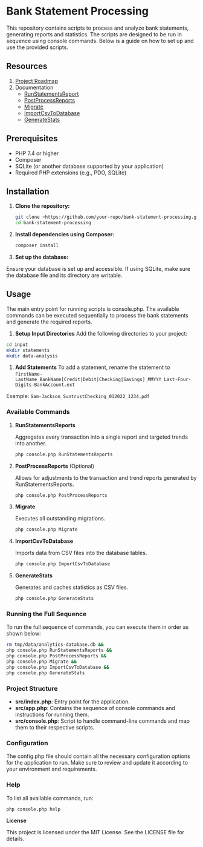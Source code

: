 # Bank Statement Processing 

This repository contains scripts to process and analyze bank statements, generating reports and statistics. The scripts are designed to be run in sequence using console commands. Below is a guide on how to set up and use the provided scripts.

## Resources
1. [Project Roadmap](/documentation/planning.md)
1. Documentation
    - [RunStatementsReport](/documentation/command_RunStatementsReports.md)
    - [PostProcessReports](/documentation/command_PostProcessReports.md)
    - [Migrate](/documentation/command_Migrate.md)
    - [ImportCsvToDatabase](/documentation/command_ImportCsvToDatabase.md)
    - [GenerateStats](/documentation/command_GenerateStats.md)

## Prerequisites

- PHP 7.4 or higher
- Composer
- SQLite (or another database supported by your application)
- Required PHP extensions (e.g., PDO, SQLite)

## Installation

1. **Clone the repository:**

    ```bash
    git clone <https://github.com/your-repo/bank-statement-processing.git>
    cd bank-statement-processing
    ```

1. **Install dependencies using Composer:**

    ```bash
    composer install
    ```

1. **Set up the database:**

Ensure your database is set up and accessible. If using SQLite, make sure the database file and its directory are writable.

## Usage

The main entry point for running scripts is console.php. The available commands can be executed sequentially to process the bank statements and generate the required reports.

1. **Setup Input Directories**
Add the following directories to your project: 

```bash
cd input
mkdir statements
mkdir data-analysis
```

1. **Add Statements** 
To add a statement, rename the statement to `FirstName-LastName_BankName[Credit|Debit|Checking|Savings]_MMYYY_Last-Four-Digits-BankAccount.ext`

Example: `Sam-Jackson_SuntrustChecking_012022_1234.pdf`


### Available Commands

1. **RunStatementsReports**

    Aggregates every transaction into a single report and targeted trends into another.

    ```bash
    php console.php RunStatementsReports
    ```

1. **PostProcessReports** (Optional)

    Allows for adjustments to the transaction and trend reports generated by RunStatementsReports.

    ```bash
    php console.php PostProcessReports
    ```

1. **Migrate**

    Executes all outstanding migrations.

    ```bash
    php console.php Migrate
    ```

1. **ImportCsvToDatabase**

    Imports data from CSV files into the database tables.

    ```bash
    php console.php ImportCsvToDatabase
    ```

1. **GenerateStats**

    Generates and caches statistics as CSV files.

    ```bash
    php console.php GenerateStats
    ```

### Running the Full Sequence

To run the full sequence of commands, you can execute them in order as shown below:

```bash
rm tmp/data/analytics-database.db &&
php console.php RunStatementsReports &&
php console.php PostProcessReports &&
php console.php Migrate &&
php console.php ImportCsvToDatabase &&
php console.php GenerateStats
```

### Project Structure

- **src/index.php**: Entry point for the application.
- **src/app.php**: Contains the sequence of console commands and instructions for running them.
- **src/console.php**: Script to handle command-line commands and map them to their respective scripts.

### Configuration

The config.php file should contain all the necessary configuration options for the application to run. Make sure to review and update it according to your environment and requirements.

### Help

To list all available commands, run:

```bash
php console.php help
```

**License**

This project is licensed under the MIT License. See the LICENSE file for details.